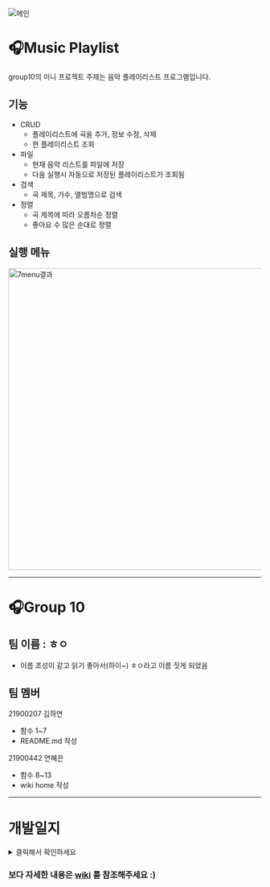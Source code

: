 ![메인](https://cdn.pixabay.com/photo/2020/01/31/07/53/man-4807395__480.jpg)   

🎧Music Playlist
=================
group10의 미니 프로젝트 주제는 음악 플레이리스트 프로그램입니다.   
## 기능
   - CRUD
      - 플레이리스트에 곡을 추가, 정보 수정, 삭제
      - 현 플레이리스트 조회
   - 파일
      - 현재 음악 리스트를 파일에 저장
      - 다음 실행시 자동으로 저장된 플레이리스트가 조회됨
   - 검색
      -  곡 제목, 가수, 앨범명으로 검색
   - 정렬
      - 곡 제목에 따라 오름차순 정렬
      - 좋아요 수 많은 순대로 정렬
## 실행 메뉴
   <img width="600" alt="7menu결과" src="https://user-images.githubusercontent.com/82192918/118453907-b2be5d00-b732-11eb-806d-af7f46ed3e27.png">
   
***

🎧Group 10
==========
## 팀 이름 : ㅎㅇ
   - 이름 초성이 같고 읽기 좋아서(하이~) ㅎㅇ라고 이름 짓게 되었음
## 팀 멤버
21900207 김하연  
- 함수 1~7
- README.md 작성

21900442 연혜은  
- 함수 8~13
- wiki home 작성

***

개발일지
======
<details>
    <summary>클릭해서 확인하세요</summary>
    <p>
	1주차  
	-----
       (due 5/2)  
      - 주제 선정  
      - 프로그램 설계   
	      - 플레이리스트는 Song 구조체의 배열로 구현  
	      - 구조체인 Song은 제목, 아티스트, 앨범명, 좋아요 수를 담는 하나의 곡  
	      - CRUD, 파일, 검색, 정렬 기능을 가지는 프로그램을 만들어보자!  
      - 각자 역할과 함수 분배  
	      - 내부적으로 주요 함수는 13개로 추렸음  
	***
	2주차  
	------
       (due 5/10)  
      - 1,3,4,7,8 함수   
      - main 함수  
      *** 
	3주차
	------
       (due 5/17)   
      - 2,5,6,9,10,11,12,13 함수   
      - main 함수   
   </p>
</details>
    
    
        
   
### 보다 자세한 내용은 [wiki] 를 참조해주세요 :)
[wiki]: https://github.com/mayeonn/Group10/wiki

